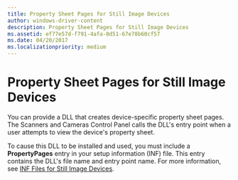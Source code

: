 ```yaml
---
title: Property Sheet Pages for Still Image Devices
author: windows-driver-content
description: Property Sheet Pages for Still Image Devices
ms.assetid: ef77e57d-f791-4afa-8d51-67e78b60cf57
ms.date: 04/20/2017
ms.localizationpriority: medium
---
```


# Property Sheet Pages for Still Image Devices





You can provide a DLL that creates device-specific property sheet pages. The Scanners and Cameras Control Panel calls the DLL's entry point when a user attempts to view the device's property sheet.

To cause this DLL to be installed and used, you must include a **PropertyPages** entry in your setup information (INF) file. This entry contains the DLL's file name and entry point name. For more information, see [INF Files for Still Image Devices](inf-files-for-still-image-devices.md).

 

 




